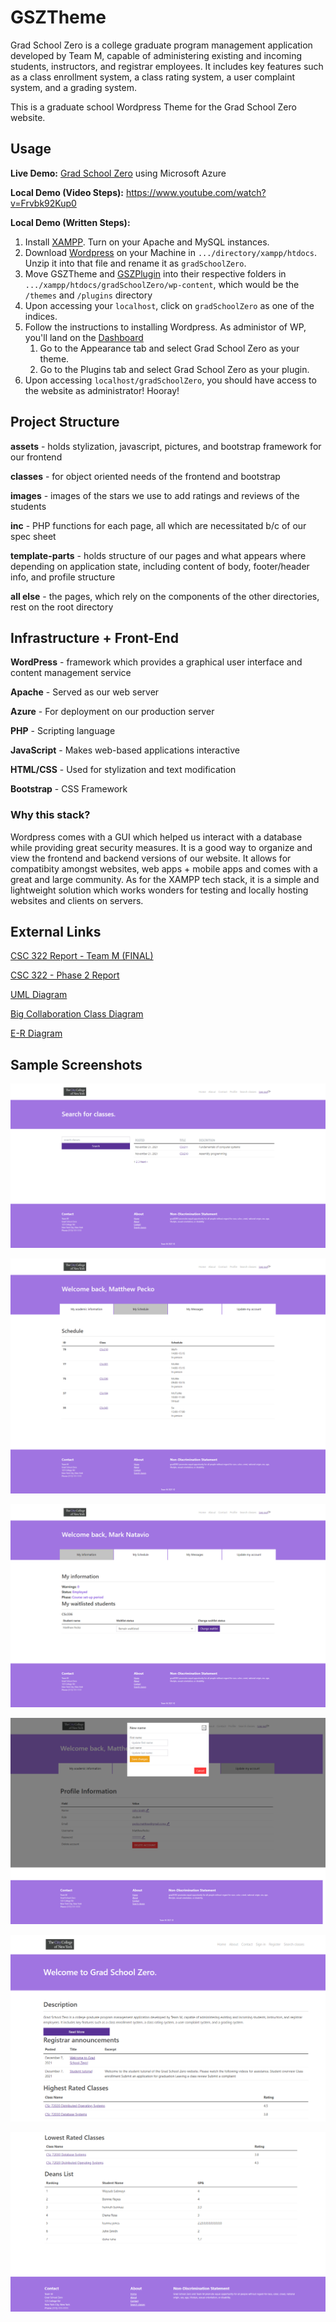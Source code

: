 # GSZTheme

Grad School Zero is a college graduate program management application developed by Team M, capable of administering existing and incoming students, instructors, and registrar employees. It includes key features such as a class enrollment system, a class rating system, a user complaint system, and a grading system.

This is a graduate school Wordpress Theme for the Grad School Zero website.

## **Usage**

**Live Demo:** [Grad School Zero](http://52.168.54.18/wordpress/) using Microsoft Azure

**Local Demo (Video Steps):** https://www.youtube.com/watch?v=Frvbk92Kup0  

**Local Demo (Written Steps):**  
1) Install [XAMPP](https://www.apachefriends.org/download.html). Turn on your Apache and MySQL instances.
2) Download [Wordpress](https://wordpress.org/download/#download-install) on your Machine in `.../directory/xampp/htdocs`. Unzip it into that file and rename it as `gradSchoolZero`.
3) Move GSZTheme and [GSZPlugin](https://github.com/Matthew1172/GSZPlugin) into their respective folders in `.../xampp/htdocs/gradSchoolZero/wp-content`, which would be the `/themes` and `/plugins` directory
4) Upon accessing your `localhost`, click on `gradSchoolZero` as one of the indices.
5) Follow the instructions to installing Wordpress. As administor of WP, you'll land on the [Dashboard](http://localhost/gradSchoolZero/wp-admin)
   1) Go to the Appearance tab and select Grad School Zero as your theme.
   2) Go to the Plugins tab and select Grad School Zero as your plugin.
6) Upon accessing `localhost/gradSchoolZero`, you should have access to the website as administrator! Hooray!

## **Project Structure**

**assets** - holds stylization, javascript, pictures, and bootstrap framework for our frontend

**classes** - for object oriented needs of the frontend and bootstrap

**images** - images of the stars we use to add ratings and reviews of the students

**inc** - PHP functions for each page, all which are necessitated b/c of our spec sheet

**template-parts** - holds structure of our pages and what appears where depending on application state, including content of body, footer/header info, and profile structure

**all else** - the pages, which rely on the components of the other directories, rest on the root directory

## Infrastructure + Front-End

**WordPress** - framework which provides a graphical user interface and content management service

**Apache** - Served as our web server

**Azure** - For deployment on our production server

**PHP** - Scripting language

**JavaScript** - Makes web-based applications interactive

**HTML/CSS** - Used for stylization and text modification

**Bootstrap** - CSS Framework

### Why this stack?

Wordpress comes with a GUI which helped us interact with a database while providing great security measures. It is a good way to organize and view the frontend and backend versions of our website.  It allows for compatibity amongst websites, web apps + mobile apps and comes with a great and large community. As for the XAMPP tech stack, it is a simple and lightweight solution which works wonders for testing and locally hosting websites and clients on servers.

## External Links

[CSC 322 Report - Team M (FINAL)](https://drive.google.com/file/d/1sQAWenCroxHQT_--WBBYf9oolSuwWQVS/view?usp=sharing)

[CSC 322 - Phase 2 Report](https://drive.google.com/file/d/1JWZFsopHIQVkdYEPA6_mX7F_XCTL-ju5/view?usp=sharing)

[UML Diagram](https://miro.com/app/board/o9J_luuvkTY=/?invite_link_id=526400883626)

[Big Collaboration Class Diagram](https://miro.com/app/board/uXjVOfArji8=/?invite_link_id=972464468462)

[E-R Diagram](https://miro.com/app/board/uXjVOfGtL0w=/?invite_link_id=927914406783)


## Sample Screenshots

![](image/README/1639042766811.png)

![](image/README/1639043177954.png)

![](image/README/1639042798712.png)

![](image/README/1639042811223.png)

![](image/README/1639042897344.png)

![](image/README/1639042964375.png)

